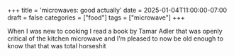 +++
title = 'microwaves: good actually'
date = 2025-01-04T11:00:00-07:00
draft = false
categories = ["food"]
tags = ["microwave"]
+++

When I was new to cooking I read a book by Tamar Adler that was openly critical of the kitchen microwave and I’m pleased to now be old enough to know that that was total horseshit